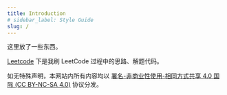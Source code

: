 ```yaml
---
title: Introduction
# sidebar_label: Style Guide
slug: /
---
```


这里放了一些东西。

[Leetcode](leetcode/preface.md) 下是我刷 LeetCode 过程中的思路、解题代码。

如无特殊声明，本网站内所有内容均以 [署名-非商业性使用-相同方式共享 4.0 国际 (CC BY-NC-SA 4.0)](https://creativecommons.org/licenses/by-nc-sa/4.0/deed.zh) 协议分发。
